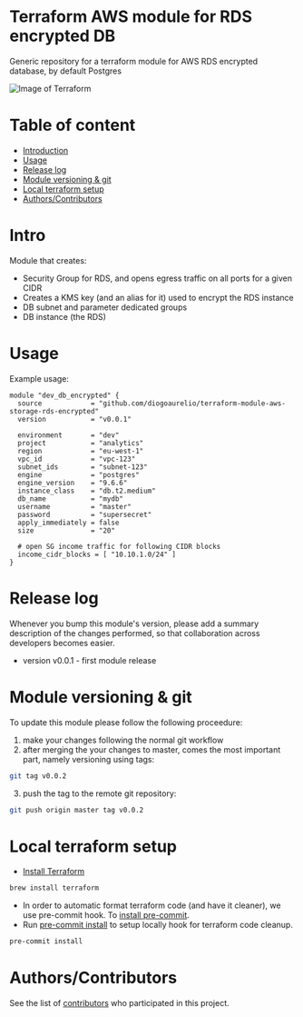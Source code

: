 Terraform AWS module for RDS encrypted DB
==================================================

Generic repository for a terraform module for AWS RDS encrypted database, by default Postgres

![Image of Terraform](https://i.imgur.com/Jj2T26b.jpg)

# Table of content

- [Introduction](#intro)
- [Usage](#usage)
- [Release log](#release-log)
- [Module versioning & git](#module-versioning-&-git)
- [Local terraform setup](#local-terraform-setup)
- [Authors/Contributors](#authorscontributors)


# Intro

Module that creates:
- Security Group for RDS, and opens egress traffic on all ports for a given CIDR
- Creates a KMS key (and an alias for it) used to encrypt the RDS instance
- DB subnet and parameter dedicated groups
- DB instance (the RDS)


# Usage

Example usage:

```hcl
module "dev_db_encrypted" {
  source            = "github.com/diogoaurelio/terraform-module-aws-storage-rds-encrypted"
  version           = "v0.0.1"

  environment       = "dev"
  project           = "analytics"
  region            = "eu-west-1"
  vpc_id            = "vpc-123"
  subnet_ids        = "subnet-123"
  engine            = "postgres"
  engine_version    = "9.6.6"
  instance_class    = "db.t2.medium"
  db_name           = "mydb"
  username          = "master"
  password          = "supersecret"
  apply_immediately = false
  size              = "20"

  # open SG income traffic for following CIDR blocks
  income_cidr_blocks = [ "10.10.1.0/24" ]
}
```


# Release log

Whenever you bump this module's version, please add a summary description of the changes performed, so that collaboration across developers becomes easier.

* version v0.0.1 - first module release

# Module versioning & git

To update this module please follow the following proceedure:

1) make your changes following the normal git workflow
2) after merging the your changes to master, comes the most important part, namely versioning using tags:

```bash
git tag v0.0.2
```

3) push the tag to the remote git repository:
```bash
git push origin master tag v0.0.2
```

# Local terraform setup

* [Install Terraform](https://www.terraform.io/)

```bash
brew install terraform
```

* In order to automatic format terraform code (and have it cleaner), we use pre-commit hook. To [install pre-commit](https://pre-commit.com/#install).
* Run [pre-commit install](https://pre-commit.com/#usage) to setup locally hook for terraform code cleanup.

```bash
pre-commit install
```


# Authors/Contributors

See the list of [contributors](https://github.com/diogoaurelio/terraform-module-aws-compute-lambda/graphs/contributors) who participated in this project.